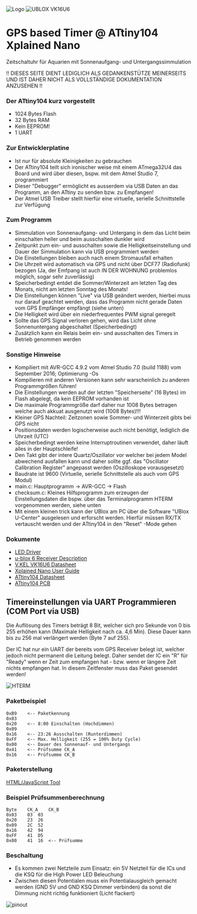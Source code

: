 ![Logo](https://raw.githubusercontent.com/sh3bang/sunrisetimer/master/resources/ATtiny104.png)
![UBLOX VK16U6](https://raw.githubusercontent.com/sh3bang/sunrisetimer/master/resources/UBLOX-vk16u6.jpg)

# GPS based Timer @ ATtiny104 Xplained Nano
Zeitschaltuhr für Aquarien mit Sonnenaufgang- und Untergangssimmulation

!! DIESES SEITE DIENT LEDIGLICH ALS GEDANKENSTÜTZE MEINERSEITS UND IST DAHER NICHT ALS VOLLSTÄNDIGE DOKUMENTATION ANZUSEHEN !!

### Der ATtiny104 kurz vorgestellt
- 1024 Bytes Flash
- 32 Bytes RAM
- Kein EEPROM!
- 1 UART

### Zur Entwicklerplatine
- Ist nur für absolute Kleinigkeiten zu gebrauchen
- Der ATtiny104 teilt sich ironischer weise mit einem ATmega32U4 das Board und wird über diesen, bspw. mit dem Atmel Studio 7, programmiert
- Dieser "Debugger" ermöglicht es ausserdem via USB Daten an das Programm, an den ATtiny zu senden bzw. zu Empfangen!
- Der Atmel USB Treiber stellt hierfür eine virtuelle, serielle Schnittstelle zur Verfügung

### Zum Programm
- Simmulation von Sonnenaufgang- und Untergang in dem das Licht beim einschalten heller und beim ausschalten dunkler wird
- Zeitpunkt zum ein- und ausschalten sowie die Helligkeitseinstellung und Dauer der Simmulation kann via USB programmiert werden
- Die Einstellungen bleiben auch nach einem Stromausfall erhalten
- Die Uhrzeit wird automatisch via GPS und nicht über DCF77 (Radiofunk) bezogen (Ja, der Emfpang ist auch IN DER WOHNUNG problemlos möglich, sogar sehr zuverlässig)
- Speicherbedingt entdet die Sommer/Winterzeit am letzten Tag des Monats, nicht am letzten Sonntag des Monats!
- Die Einstellungen können "Live" via USB geändert werden, hierbei muss nur darauf geachtet werden, dass das Programm nicht gerade Daten vom GPS Empfänger empfängt (siehe unten)
- Die Helligkeit wird über ein niederfrequentes PWM signal geregelt
- Sollte das GPS Signal verloren gehen, wird das Licht ohne Sonnenuntergang abgeschaltet (Speicherbedingt)
- Zusätzlich kann ein Relais beim ein- und ausschalten des Timers in Betrieb genommen werden


### Sonstige Hinweise
- Kompiliert mit AVR-GCC 4.9.2 vom Atmel Studio 7.0 (build 1188) vom September 2016; Optimierung -Os
- Kompilieren mit anderen Versionen kann sehr warscheinlich zu anderen Programmgrößen führen!
- Die Einstellungen werden auf der letzten "Speicherseite" (16 Bytes) im Flash abgelegt, da kein EEPROM vorhanden ist
- Die maximale Programmgröße darf daher nur 1008 Bytes betragen welche auch akkuat ausgenutzt wird (1008 Bytes)!!!
- Kleiner GPS Nachteil: Zeitzonen sowie Sommer- und Winterzeit gibts bei GPS nicht
- Positionsdaten werden logischerweise auch nicht benötigt, lediglich die Uhrzeit (UTC)
- Speicherbedingt werden keine Interruptroutinen verwendet, daher läuft alles in der Hauptschleife!
- Den Takt gibt der intere Quartz/Oszillator vor welcher bei jedem Model abwechend ausfallen kann und daher sollte ggf. das "Oscillator Calibration Register" angepasst werden (Oszilloskope vorausgesetzt)
- Baudrate ist 9600 (Virtuelle, serielle Schnittstelle als auch vom GPS Modul)
- main.c: Hauptprogramm -> AVR-GCC -> Flash
- checksum.c: Kleines Hilfsprogramm zum erzeugen der Einstellungsdaten die bspw. über das Terminalprogramm HTERM vorgenommen werden, siehe unten
- Mit einem kleinen trick kann der UBlox am PC über die Software "UBlox U-Center" ausgelesen und erforscht werden. Hierfür müssen RX/TX vertauscht werden und der ATtiny104 in den "Reset" -Mode gehen


### Dokumente

- [LED Driver](https://raw.githubusercontent.com/sh3bang/sunrisetimer/master/resources/ELG-100-C-spec-806035.pdf)
- [u-blox 6 Receiver Description](https://raw.githubusercontent.com/sh3bang/sunrisetimer/master/resources/u-blox-6-Receiver-Description.pdf)
- [V.KEL VK16U6 Datasheet](https://raw.githubusercontent.com/sh3bang/sunrisetimer/master/resources/VK16u6.rtf)
- [Xplained Nano User Guide](https://raw.githubusercontent.com/sh3bang/sunrisetimer/master/resources/Atmel-42671-ATtiny104-Xplained-Nano_User-Guide.pdf)
- [ATtiny104 Datasheet](https://raw.githubusercontent.com/sh3bang/sunrisetimer/master/resources/Atmel-42505-8-bit-AVR-Microcontrollers-ATtiny102-ATtiny104_Datasheet.pdf)
- [ATtiny104 PCB](https://raw.githubusercontent.com/sh3bang/sunrisetimer/master/resources/ATtiny104_Xplained_Nano_design_documentation_release_rev2.pdf)

## Timereinstellungen via UART Programmieren (COM Port via USB)

Die Auflösung des Timers beträgt 8 Bit, welcher sich pro Sekunde von 0 bis 255 erhöhen kann (Maximale Helligkeit nach ca. 4,6 Min).
Diese Dauer kann bis zu 256 mal verlängert werden (Byte 7 auf 255).

Der IC hat nur ein UART der bereits vom GPS Receiver belegt ist, welcher jedoch nicht permanent die Leitung belegt.
Daher sendet der IC ein "R" für "Ready" wenn er Zeit zum empfangen hat - bzw. wenn er längere Zeit nichts empfangen hat. In diesem Zeitfenster muss das Paket gesendet werden!

![HTERM](https://raw.githubusercontent.com/sh3bang/sunrisetimer/master/resources/hterm.jpg)


### Paketbeispiel
````
0xB9	<-- Paketkennung
0x03
0x20	<-- 8:00 Einschalten (Hochdimmen)
0x09
0x16	<-- 23:26 Ausschalten (Runterdimmen)
0xFF	<-- Max. Helligkeit (255 = 100% Duty Cycle)
0x00	<-- Dauer des Sonnenauf- und Untergangs
0x41	<-- Prüfsumme CK_A
0x16	<-- Prüfsumme CK_B
````

### Paketerstellung
[HTML/JavaScript Tool](https://rawgit.com/sh3bang/sunrisetimer/master/checksum.html)

### Beispiel Prüfsummenberechnung
````
Byte	CK_A	CK_B
0x03	03	03
0x20	23	26
0x09	2C	52
0x16	42	94
0xFF	41	D5
0x00	41	16	<-- Prüfsumme
````

### Beschaltung
- Es kommen zwei Netzteile zum Einsatz: ein 5V Netzteil für die ICs und die KSQ für die High Power LED Beleuchung
- Zwischen diesen Potentialen muss ein Potentialausgleich gemacht werden (GND 5V und GND KSQ Dimmer verbinden) da sonst die Dimmung nicht richtig funktioniert (Licht flackert)

![pinout](https://raw.githubusercontent.com/sh3bang/sunrisetimer/master/resources/board.jpg)